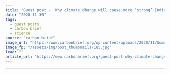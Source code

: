 ```yaml
---
title: "Guest post -  Why climate change will cause more ‘strong’ Indian Ocean Dipole events"
date: "2020-11-30"
tags: 
  - guest posts
  - carbon brief
  - science
source: "carbon brief"
image_url: "https://www.carbonbrief.org/wp-content/uploads/2020/11/Somali-men-push-their-rickshaw-through-flood-waters-after-a-flash-flood-in-Mogadishu-Somalia-583x372.jpg"
image_fp: "/assets/img/post_thumbnails/185.jpg"
lead: ""
article_url: "https://www.carbonbrief.org/guest-post-why-climate-change-will-cause-more-strong-indian-ocean-dipole-events"
---
```


---
